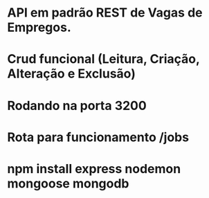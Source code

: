 # API em padrão REST de Vagas de Empregos.
# Crud funcional (Leitura, Criação, Alteração e Exclusão)

# Rodando na porta 3200
# Rota para funcionamento /jobs

# npm install express nodemon mongoose mongodb

<!-- [
  {
    "title": "Desenvolvedor Backend Node.js",
    "seniority": "Pleno",
    "company": "Tech Solutions",
    "type": "CLT",
    "location": "São Paulo - SP",
    "salary": 8500,
    "description": "Atuar no desenvolvimento de APIs escaláveis e manutenção de serviços internos.",
    "jobFunction": "Desenvolvimento Backend",
    "requirements": [
      { "skill": "Node.js", "experience": "3 anos" },
      { "skill": "MongoDB", "experience": "2 anos" },
      { "skill": "Docker", "experience": "1 ano" }
    ]
  },
  {
    "title": "Desenvolvedor Frontend React",
    "seniority": "Júnior",
    "company": "Digital Web",
    "type": "PJ",
    "location": "Remoto",
    "salary": 4500,
    "description": "Auxiliar no desenvolvimento e manutenção de interfaces responsivas.",
    "jobFunction": "Desenvolvimento Frontend",
    "requirements": [
      { "skill": "React", "experience": "1 ano" },
      { "skill": "JavaScript", "experience": "2 anos" },
      { "skill": "CSS/Tailwind", "experience": "1 ano" }
    ]
  },
  {
    "title": "Analista de Dados",
    "seniority": "Pleno",
    "company": "Data Insights",
    "type": "CLT",
    "location": "Belo Horizonte - MG",
    "salary": 7000,
    "description": "Responsável por análise de dados e construção de dashboards para apoio à decisão.",
    "jobFunction": "Análise de Dados",
    "requirements": [
      { "skill": "SQL", "experience": "3 anos" },
      { "skill": "Python", "experience": "2 anos" },
      { "skill": "Power BI", "experience": "1 ano" }
    ]
  },
  {
    "title": "Engenheiro DevOps",
    "seniority": "Sênior",
    "company": "Cloud Masters",
    "type": "CLT",
    "location": "Curitiba - PR",
    "salary": 12000,
    "description": "Atuar com automação de infraestrutura e integração contínua.",
    "jobFunction": "DevOps",
    "requirements": [
      { "skill": "AWS", "experience": "4 anos" },
      { "skill": "Kubernetes", "experience": "3 anos" },
      { "skill": "Terraform", "experience": "2 anos" }
    ]
  },
  {
    "title": "Designer UI/UX",
    "seniority": "Pleno",
    "company": "Creative Studio",
    "type": "PJ",
    "location": "Remoto",
    "salary": 6000,
    "description": "Criação de interfaces e experiência do usuário para produtos digitais.",
    "jobFunction": "Design",
    "requirements": [
      { "skill": "Figma", "experience": "2 anos" },
      { "skill": "Prototipação", "experience": "2 anos" },
      { "skill": "Design System", "experience": "1 ano" }
    ]
  }
] -->
